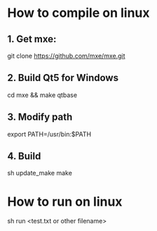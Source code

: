 # How to compile on linux
## 1. Get mxe:
git clone https://github.com/mxe/mxe.git

## 2. Build Qt5 for Windows
cd mxe && make qtbase

## 3. Modify path
export PATH=<mxe root>/usr/bin:$PATH

## 4. Build
sh update_make
make

# How to run on linux
sh run <test.txt or other filename>